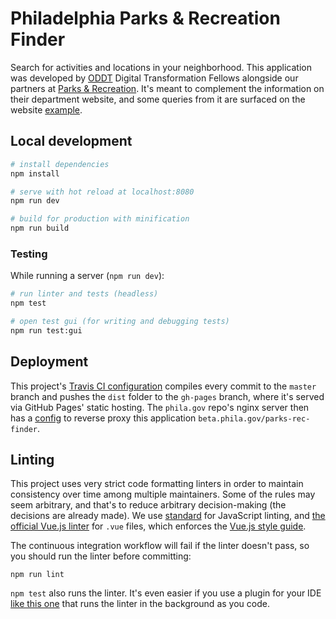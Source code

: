 # Philadelphia Parks & Recreation Finder

Search for activities and locations in your neighborhood. This application
was developed by [ODDT](https://beta.phila.gov/departments/office-of-open-data-and-digital-transformation/)
Digital Transformation Fellows alongside our partners at
[Parks & Recreation](https://beta.phila.gov/departments/philadelphia-parks-recreation/).
It's meant to complement the information on their department website, and
some queries from it are surfaced on the website
[example](https://beta.phila.gov/departments/philadelphia-parks-recreation/our-locations/).

## Local development

``` bash
# install dependencies
npm install

# serve with hot reload at localhost:8080
npm run dev

# build for production with minification
npm run build
```

### Testing
While running a server (`npm run dev`):

``` bash
# run linter and tests (headless)
npm test

# open test gui (for writing and debugging tests)
npm run test:gui
```

## Deployment

This project's [Travis CI configuration](.travis.yml) compiles every
commit to the `master` branch and pushes the `dist` folder to the
`gh-pages` branch, where it's served via GitHub Pages' static hosting.
The `phila.gov` repo's nginx server then has a
[config](https://github.com/CityOfPhiladelphia/phila.gov/blob/master/nginx/server.d/parks-rec-finder.conf)
to reverse proxy this application `beta.phila.gov/parks-rec-finder`.

## Linting

This project uses very strict code formatting linters in order
to maintain consistency over time among multiple maintainers.
Some of the rules may seem arbitrary, and that's to reduce arbitrary
decision-making (the decisions are already made). We use
[standard](https://standardjs.com) for JavaScript linting, and
[the official Vue.js linter](https://github.com/vuejs/eslint-plugin-vue)
for `.vue` files, which enforces the
[Vue.js style guide](https://vuejs.org/v2/style-guide/).

The continuous integration workflow will fail if the linter doesn't pass,
so you should run the linter before committing:

```
npm run lint
```
`npm test` also runs the linter. It's even easier if you use a plugin for
your IDE [like this one](https://github.com/Microsoft/vscode-eslint) that
runs the linter in the background as you code.
